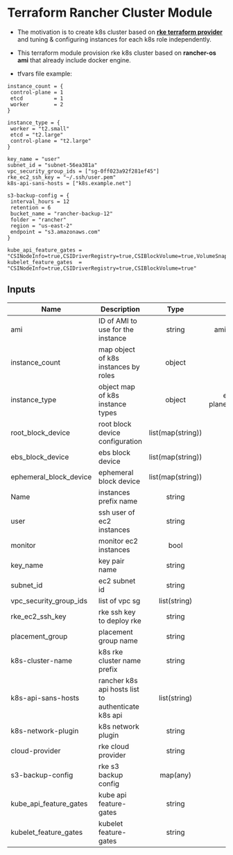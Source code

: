 # Terraform Rancher Cluster Module #  

* The motivation is to create k8s cluster based on [__rke terraform provider__](https://github.com/rancher/terraform-provider-rke/) and tuning & configuring instances for each k8s role independently.     

* This terraform module provision rke k8s cluster based on __rancher-os ami__ that already include docker engine.    

 * tfvars  file example:
 ```
instance_count = {
  control-plane = 1
  etcd          = 1
  worker        = 2
}

instance_type = {
  worker = "t2.small"
  etcd = "t2.large"
  control-plane = "t2.large"
}

key_name = "user"
subnet_id = "subnet-56ea381a"
vpc_security_group_ids = ["sg-0ff023a92f281ef45"]
rke_ec2_ssh_key = "~/.ssh/user.pem"
k8s-api-sans-hosts = ["k8s.example.net"]

s3-backup-config = {
  interval_hours = 12
  retention = 6
  bucket_name = "rancher-backup-12"
  folder = "rancher"
  region = "us-east-2"
  endpoint = "s3.amazonaws.com"
}

kube_api_feature_gates = "CSINodeInfo=true,CSIDriverRegistry=true,CSIBlockVolume=true,VolumeSnapshotDataSource=true"
kubelet_feature_gates  = "CSINodeInfo=true,CSIDriverRegistry=true,CSIBlockVolume=true"
```

## Inputs

| Name | Description | Type | Default | Required |
|------|-------------|:----:|:-----:|:-----:|
| ami | ID of AMI to use for the instance | string | ami-002ab867b8b8591d5 | yes |
|instance_count | map object of k8s instances by roles | object | etcd=1,control-plane=1,worker=1 | yes |
|instance_type | object map of k8s instance types | object | etcd=t2.large,control-plane=t2.large,worker=t2.large | yes|
|root_block_device | root block device configuration | list(map(string)) | no | no |
|ebs_block_device | ebs block device | list(map(string)) | no | no |
|ephemeral_block_device| ephemeral block device |  list(map(string)) | no | no |
| Name | instances prefix name | string | rancher | yes |
| user | ssh user of ec2 instances | string | rancher | yes|
|monitor | monitor ec2 instances | bool | true | no|
|key_name| key pair name | string | no | yes |
|subnet_id | ec2 subnet id| string | no | yes |
|vpc_security_group_ids | list of vpc sg | list(string) | no | yes|
|rke_ec2_ssh_key| rke ssh key to deploy rke | string | no | yes |
|placement_group | placement group name | string | no | yes |
|k8s-cluster-name| k8s rke cluster name prefix | string | rancher | no |
|k8s-api-sans-hosts | rancher k8s api hosts list to authenticate k8s api | list(string)| no | yes |
|k8s-network-plugin| k8s network plugin | string | canal | yes |
|cloud-provider| rke cloud provider | string | aws | yes|
|s3-backup-config| rke s3 backup config | map(any) | no | yes|
|kube_api_feature_gates| kube api feature-gates| string | no | no | 
|kubelet_feature_gates | kubelet feature-gates| string | no | no |

